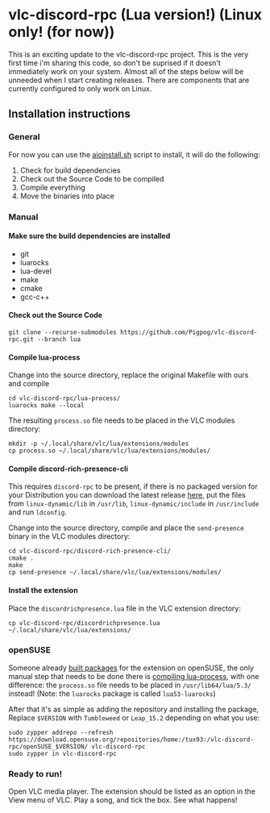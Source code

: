 # vlc-discord-rpc (Lua version!) (Linux only! (for now))
This is an exciting update to the vlc-discord-rpc project. This is the very first time i'm sharing this code, so don't be suprised if it doesn't immediately work on your system. Almost all of the steps below will be unneeded when I start creating releases. There are components that are currently configured to only work on Linux.

## Installation instructions
### General
For now you can use the [aioinstall.sh](aioinstall.sh) script to install, it will do the
following:
1. Check for build dependencies
2. Check out the Source Code to be compiled
3. Compile everything
4. Move the binaries into place

### Manual
#### Make sure the build dependencies are installed
* git
* luarocks
* lua-devel
* make
* cmake
* gcc-c++

#### Check out the Source Code
```
git clone --recurse-submodules https://github.com/Pigpog/vlc-discord-rpc.git --branch lua
```
#### Compile lua-process
Change into the source directory, replace the original Makefile with ours and
compile
```
cd vlc-discord-rpc/lua-process/
luarocks make --local
```
The resulting `process.so` file needs to be placed in the VLC modules
directory:
```
mkdir -p ~/.local/share/vlc/lua/extensions/modules
cp process.so ~/.local/share/vlc/lua/extensions/modules/
```
#### Compile discord-rich-presence-cli
This requires `discord-rpc` to be present, if there is no packaged version for
your Distribution you can download the latest release [here](https://github.com/discordapp/discord-rpc/releases),
put the files from `linux-dynamic/lib` in `/usr/lib`, `linux-dynamic/include` in `/usr/include` and run `ldconfig`.

Change into the source directory, compile and place the `send-presence` binary in the VLC modules directory:
```
cd vlc-discord-rpc/discord-rich-presence-cli/
cmake .
make
cp send-presence ~/.local/share/vlc/lua/extensions/modules/
```
#### Install the extension
Place the `discordrichpresence.lua` file in the VLC extension directory:
```
cp vlc-discord-rpc/discordrichpresence.lua ~/.local/share/vlc/lua/extensions/
```
### openSUSE
Someone already [built packages](https://build.opensuse.org/project/show/home:tux93:vlc-discord-rpc) for the extension on openSUSE, the only manual
step that needs to be done there is [compiling lua-process](#compile-lua-process), with one difference:
the `process.so` file needs to be placed in `/usr/lib64/lua/5.3/` instead!
(Note: the `luarocks` package is called `lua53-luarocks`)

After that it's as simple as adding the repository and installing the package,
Replace `$VERSION` with `Tumbleweed` or `Leap_15.2` depending on what you use:
```
sudo zypper addrepo --refresh https://download.opensuse.org/repositories/home:/tux93:/vlc-discord-rpc/openSUSE_$VERSION/ vlc-discord-rpc
sudo zypper in vlc-discord-rpc
```
### Ready to run!
Open VLC media player. The extension should be listed as an option in the View menu of VLC. Play a song, and tick the box. See what happens!

